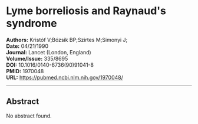 # Lyme borreliosis and Raynaud's syndrome

**Authors:** Kristóf V;Bózsik BP;Szirtes M;Simonyi J;  
**Date:** 04/21/1990  
**Journal:** Lancet (London, England)  
**Volume/Issue:** 335/8695  
**DOI:** 10.1016/0140-6736(90)91041-8  
**PMID:** 1970048  
**URL:** https://pubmed.ncbi.nlm.nih.gov/1970048/

---

## Abstract

No abstract found.
